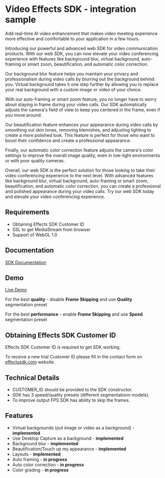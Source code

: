 # Video Effects SDK - integration sample
Add real-time AI video enhancement that makes video meeting experience more effective and comfortable to your application in a few hours. 

Introducing our powerful and advanced web SDK for video communication products. With our web SDK, you can now elevate your video conferencing experience with features like background blur, virtual background, auto-framing or smart zoom, beautification, and automatic color correction.

Our background blur feature helps you maintain your privacy and professionalism during video calls by blurring out the background behind you. Virtual background takes it one step further by allowing you to replace your real background with a custom image or video of your choice.

With our auto-framing or smart zoom feature, you no longer have to worry about staying in frame during your video calls. Our SDK automatically adjusts the camera's field of view to keep you centered in the frame, even if you move around.

Our beautification feature enhances your appearance during video calls by smoothing out skin tones, removing blemishes, and adjusting lighting to create a more polished look. This feature is perfect for those who want to boost their confidence and create a professional appearance.

Finally, our automatic color correction feature adjusts the camera's color settings to improve the overall image quality, even in low-light environments or with poor quality cameras.

Overall, our web SDK is the perfect solution for those looking to take their video conferencing experience to the next level. With advanced features like background blur, virtual background, auto-framing or smart zoom, beautification, and automatic color correction, you can create a professional and polished appearance during your video calls. Try our web SDK today and elevate your video conferencing experience.

## Requirements

- Obtaining Effects SDK Customer ID
- SSL to get MediaStream from browser
- Support of WebGL 1.0

## Documentation
[SDK Documentation](https://effectssdk.com/sdk/web/docs/classes/tsvb.html)

## Demo
[Live Demo](https://effectssdk.com/sdk/demo)

For the best **quality** - disable **Frame Skipping** and use **Quality** segmentation preset

For the best **performance** – enable **Frame Skipping** and use **Speed** segmentation preset

## Obtaining Effects SDK Customer ID
Effects SDK Customer ID is required to get SDK working.

To receive a new trial Customer ID please fill in the contact form on [effectssdk.com](https://effectssdk.com/request-trial) website.

## Technical Details

- CUSTOMER_ID should be provided to the SDK constructor.
- SDK has 3 speed/quality presets (different segmentationn models).
- To improve output FPS SDK has ability to skip the frames.

## Features

- Virtual backgrounds (put image or video as a background) - **implemented**
- Use Desktop Capture as a background - **implemented**
- Background blur - **implemented**
- Beautification/Touch up my appearance - **implemented**
- Layouts - **implemented**
- Auto framing - **in progress**
- Auto color correction - **in progress**
- Color grading - **in progress**
